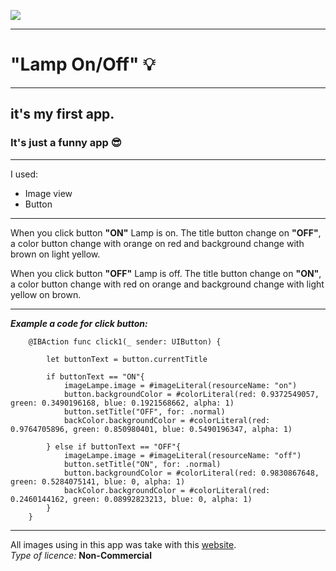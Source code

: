 ![](https://s.0542.ua/section/newsIcon/upload/images/news/icon/000/052/548/vvv_5f6367b9845a5.png)

***
# "Lamp On/Off" 💡

***
## it's my first app.
### It's  just a funny app 😎
***
I used:
<ul>
<li> Image view</li>
<li> Button </li>
</ul>

***
When you click button __"ON"__ Lamp is on. The title button change on __"OFF"__, a color button change  with orange on red and background change with brown on light yellow.  

When you click button __"OFF"__ Lamp is off. The title button change on __"ON"__, a color button change  with red on orange and background change with  light yellow on brown.

***

___Example a code for click button:___
```
    @IBAction func click1(_ sender: UIButton) {
      
        let buttonText = button.currentTitle
        
        if buttonText == "ON"{
            imageLampe.image = #imageLiteral(resourceName: "on")
            button.backgroundColor = #colorLiteral(red: 0.9372549057, green: 0.3490196168, blue: 0.1921568662, alpha: 1)
            button.setTitle("OFF", for: .normal)
            backColor.backgroundColor = #colorLiteral(red: 0.9764705896, green: 0.850980401, blue: 0.5490196347, alpha: 1)

        } else if buttonText == "OFF"{
            imageLampe.image = #imageLiteral(resourceName: "off")
            button.setTitle("ON", for: .normal)
            button.backgroundColor = #colorLiteral(red: 0.9830867648, green: 0.5284075141, blue: 0, alpha: 1)
            backColor.backgroundColor = #colorLiteral(red: 0.2460144162, green: 0.08992823213, blue: 0, alpha: 1)
        }   
    }
```
***
All images using in this app was take with this [website](https://www.pngwing.com/ru/free-png-iwvpn).  
_Type of licence:_ __Non-Commercial__
